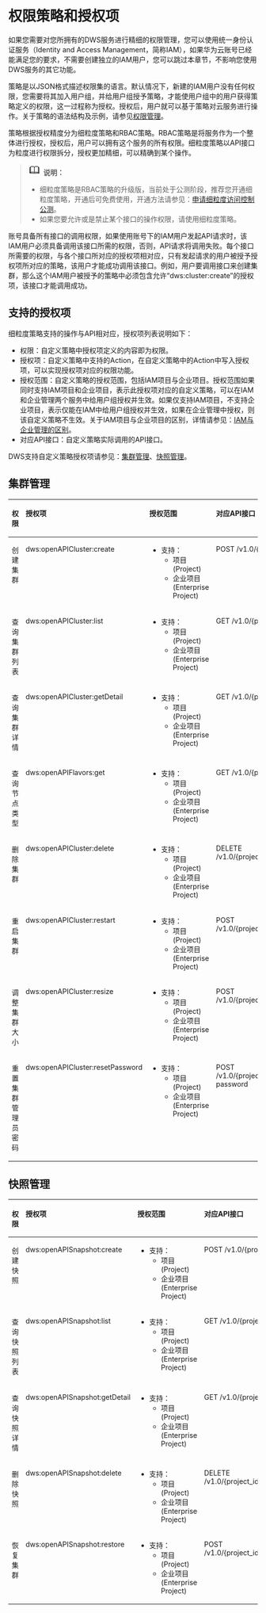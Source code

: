 # 权限策略和授权项<a name="dws_02_0056"></a>

如果您需要对您所拥有的DWS服务进行精细的权限管理，您可以使用统一身份认证服务（Identity and Access Management，简称IAM），如果华为云账号已经能满足您的要求，不需要创建独立的IAM用户，您可以跳过本章节，不影响您使用DWS服务的其它功能。

策略是以JSON格式描述权限集的语言。默认情况下，新建的IAM用户没有任何权限，您需要将其加入用户组，并给用户组授予策略，才能使用户组中的用户获得策略定义的权限，这一过程称为授权。授权后，用户就可以基于策略对云服务进行操作。关于策略的语法结构及示例，请参见[权限管理](https://support.huaweicloud.com/mgtg-dws/dws_01_0146.html)。

策略根据授权精度分为细粒度策略和RBAC策略。RBAC策略是将服务作为一个整体进行授权，授权后，用户可以拥有这个服务的所有权限。细粒度策略以API接口为粒度进行权限拆分，授权更加精细，可以精确到某个操作。

>![](public_sys-resources/icon-note.gif) **说明：**   
>-   细粒度策略是RBAC策略的升级版，当前处于公测阶段，推荐您开通细粒度策略，开通后可免费使用，开通方法请参见：[申请细粒度访问控制公测](https://support.huaweicloud.com/usermanual-iam/iam_01_019.html)。  
>-   如果您要允许或是禁止某个接口的操作权限，请使用细粒度策略。  

账号具备所有接口的调用权限，如果使用账号下的IAM用户发起API请求时，该IAM用户必须具备调用该接口所需的权限，否则，API请求将调用失败。每个接口所需要的权限，与各个接口所对应的授权项相对应，只有发起请求的用户被授予授权项所对应的策略，该用户才能成功调用该接口。例如，用户要调用接口来创建集群，那么这个IAM用户被授予的策略中必须包含允许“dws:cluster:create”的授权项，该接口才能调用成功。

## 支持的授权项<a name="section66645189352"></a>

细粒度策略支持的操作与API相对应，授权项列表说明如下：

-   权限：自定义策略中授权项定义的内容即为权限。
-   授权项：自定义策略中支持的Action，在自定义策略中的Action中写入授权项，可以实现授权项对应的权限功能。
-   授权范围：自定义策略的授权范围，包括IAM项目与企业项目。授权范围如果同时支持IAM项目和企业项目，表示此授权项对应的自定义策略，可以在IAM和企业管理两个服务中给用户组授权并生效。如果仅支持IAM项目，不支持企业项目，表示仅能在IAM中给用户组授权并生效，如果在企业管理中授权，则该自定义策略不生效。关于IAM项目与企业项目的区别，详情请参见：[IAM与企业管理的区别](https://support.huaweicloud.com/iam_faq/iam_01_0101.html)。
-   对应API接口：自定义策略实际调用的API接口。

DWS支持自定义策略授权项请参见：[集群管理](#section15829194192310)、[快照管理](#section936022411233)。

## 集群管理<a name="section15829194192310"></a>

<a name="table189053511813"></a>
<table><thead align="left"><tr id="row11911735382"><th class="cellrowborder" valign="top" width="16.57%" id="mcps1.1.5.1.1"><p id="p39117351281"><a name="p39117351281"></a><a name="p39117351281"></a>权限</p>
</th>
<th class="cellrowborder" valign="top" width="27.26%" id="mcps1.1.5.1.2"><p id="p1591535987"><a name="p1591535987"></a><a name="p1591535987"></a>授权项</p>
</th>
<th class="cellrowborder" valign="top" width="17.43%" id="mcps1.1.5.1.3"><p id="p29118351780"><a name="p29118351780"></a><a name="p29118351780"></a>授权范围</p>
</th>
<th class="cellrowborder" valign="top" width="38.74%" id="mcps1.1.5.1.4"><p id="p1818492221"><a name="p1818492221"></a><a name="p1818492221"></a>对应API接口</p>
</th>
</tr>
</thead>
<tbody><tr id="row59114351487"><td class="cellrowborder" valign="top" width="16.57%" headers="mcps1.1.5.1.1 "><p id="p0334940131712"><a name="p0334940131712"></a><a name="p0334940131712"></a>创建集群</p>
</td>
<td class="cellrowborder" valign="top" width="27.26%" headers="mcps1.1.5.1.2 "><p id="p3914356815"><a name="p3914356815"></a><a name="p3914356815"></a>dws:openAPICluster:create</p>
</td>
<td class="cellrowborder" valign="top" width="17.43%" headers="mcps1.1.5.1.3 "><a name="ul256051910917"></a><a name="ul256051910917"></a><ul id="ul256051910917"><li>支持：<a name="ul116171620113612"></a><a name="ul116171620113612"></a><ul id="ul116171620113612"><li>项目(Project)</li><li>企业项目(Enterprise Project)</li></ul>
</li></ul>
</td>
<td class="cellrowborder" valign="top" width="38.74%" headers="mcps1.1.5.1.4 "><p id="p61073263224"><a name="p61073263224"></a><a name="p61073263224"></a>POST /v1.0/{project_id}/clusters</p>
</td>
</tr>
<tr id="row1492103518816"><td class="cellrowborder" valign="top" width="16.57%" headers="mcps1.1.5.1.1 "><p id="p1034614061711"><a name="p1034614061711"></a><a name="p1034614061711"></a>查询集群列表</p>
</td>
<td class="cellrowborder" valign="top" width="27.26%" headers="mcps1.1.5.1.2 "><p id="p139213511818"><a name="p139213511818"></a><a name="p139213511818"></a>dws:openAPICluster:list</p>
</td>
<td class="cellrowborder" valign="top" width="17.43%" headers="mcps1.1.5.1.3 "><a name="ul981933134113"></a><a name="ul981933134113"></a><ul id="ul981933134113"><li>支持：<a name="ul1081913319419"></a><a name="ul1081913319419"></a><ul id="ul1081913319419"><li>项目(Project)</li><li>企业项目(Enterprise Project)</li></ul>
</li></ul>
</td>
<td class="cellrowborder" valign="top" width="38.74%" headers="mcps1.1.5.1.4 "><p id="p1910816263226"><a name="p1910816263226"></a><a name="p1910816263226"></a>GET /v1.0/{project_id}/clusters</p>
</td>
</tr>
<tr id="row109219354814"><td class="cellrowborder" valign="top" width="16.57%" headers="mcps1.1.5.1.1 "><p id="p335304091718"><a name="p335304091718"></a><a name="p335304091718"></a>查询集群详情</p>
</td>
<td class="cellrowborder" valign="top" width="27.26%" headers="mcps1.1.5.1.2 "><p id="p292635589"><a name="p292635589"></a><a name="p292635589"></a>dws:openAPICluster:getDetail</p>
</td>
<td class="cellrowborder" valign="top" width="17.43%" headers="mcps1.1.5.1.3 "><a name="ul362916134110"></a><a name="ul362916134110"></a><ul id="ul362916134110"><li>支持：<a name="ul5629106164110"></a><a name="ul5629106164110"></a><ul id="ul5629106164110"><li>项目(Project)</li><li>企业项目(Enterprise Project)</li></ul>
</li></ul>
</td>
<td class="cellrowborder" valign="top" width="38.74%" headers="mcps1.1.5.1.4 "><p id="p6108026162215"><a name="p6108026162215"></a><a name="p6108026162215"></a>GET /v1.0/{project_id}/clusters/{cluster_id}</p>
</td>
</tr>
<tr id="row49233513812"><td class="cellrowborder" valign="top" width="16.57%" headers="mcps1.1.5.1.1 "><p id="p835711401176"><a name="p835711401176"></a><a name="p835711401176"></a>查询节点类型</p>
</td>
<td class="cellrowborder" valign="top" width="27.26%" headers="mcps1.1.5.1.2 "><p id="p8926354814"><a name="p8926354814"></a><a name="p8926354814"></a>dws:openAPIFlavors:get</p>
</td>
<td class="cellrowborder" valign="top" width="17.43%" headers="mcps1.1.5.1.3 "><a name="ul1460417954116"></a><a name="ul1460417954116"></a><ul id="ul1460417954116"><li>支持：<a name="ul46043912413"></a><a name="ul46043912413"></a><ul id="ul46043912413"><li>项目(Project)</li><li>企业项目(Enterprise Project)</li></ul>
</li></ul>
</td>
<td class="cellrowborder" valign="top" width="38.74%" headers="mcps1.1.5.1.4 "><p id="p81081326132219"><a name="p81081326132219"></a><a name="p81081326132219"></a>GET /v1.0/{project_id}/node_types</p>
</td>
</tr>
<tr id="row49211357813"><td class="cellrowborder" valign="top" width="16.57%" headers="mcps1.1.5.1.1 "><p id="p93621940151710"><a name="p93621940151710"></a><a name="p93621940151710"></a>删除集群</p>
</td>
<td class="cellrowborder" valign="top" width="27.26%" headers="mcps1.1.5.1.2 "><p id="p69213355817"><a name="p69213355817"></a><a name="p69213355817"></a>dws:openAPICluster:delete</p>
</td>
<td class="cellrowborder" valign="top" width="17.43%" headers="mcps1.1.5.1.3 "><a name="ul1887181117411"></a><a name="ul1887181117411"></a><ul id="ul1887181117411"><li>支持：<a name="ul11871211194112"></a><a name="ul11871211194112"></a><ul id="ul11871211194112"><li>项目(Project)</li><li>企业项目(Enterprise Project)</li></ul>
</li></ul>
</td>
<td class="cellrowborder" valign="top" width="38.74%" headers="mcps1.1.5.1.4 "><p id="p1410872619228"><a name="p1410872619228"></a><a name="p1410872619228"></a>DELETE /v1.0/{project_id}/clusters/{cluster_id}</p>
</td>
</tr>
<tr id="row169964384916"><td class="cellrowborder" valign="top" width="16.57%" headers="mcps1.1.5.1.1 "><p id="p19322125051714"><a name="p19322125051714"></a><a name="p19322125051714"></a>重启集群</p>
</td>
<td class="cellrowborder" valign="top" width="27.26%" headers="mcps1.1.5.1.2 "><p id="p1499718381919"><a name="p1499718381919"></a><a name="p1499718381919"></a>dws:openAPICluster:restart</p>
</td>
<td class="cellrowborder" valign="top" width="17.43%" headers="mcps1.1.5.1.3 "><a name="ul14127111417412"></a><a name="ul14127111417412"></a><ul id="ul14127111417412"><li>支持：<a name="ul812721412416"></a><a name="ul812721412416"></a><ul id="ul812721412416"><li>项目(Project)</li><li>企业项目(Enterprise Project)</li></ul>
</li></ul>
</td>
<td class="cellrowborder" valign="top" width="38.74%" headers="mcps1.1.5.1.4 "><p id="p81089264222"><a name="p81089264222"></a><a name="p81089264222"></a>POST /v1.0/{project_id}/clusters/{cluster_id}/restart</p>
</td>
</tr>
<tr id="row113086818146"><td class="cellrowborder" valign="top" width="16.57%" headers="mcps1.1.5.1.1 "><p id="p0326175012171"><a name="p0326175012171"></a><a name="p0326175012171"></a>调整集群大小</p>
</td>
<td class="cellrowborder" valign="top" width="27.26%" headers="mcps1.1.5.1.2 "><p id="p13310184146"><a name="p13310184146"></a><a name="p13310184146"></a>dws:openAPICluster:resize</p>
</td>
<td class="cellrowborder" valign="top" width="17.43%" headers="mcps1.1.5.1.3 "><a name="ul57051017194116"></a><a name="ul57051017194116"></a><ul id="ul57051017194116"><li>支持：<a name="ul570571718411"></a><a name="ul570571718411"></a><ul id="ul570571718411"><li>项目(Project)</li><li>企业项目(Enterprise Project)</li></ul>
</li></ul>
</td>
<td class="cellrowborder" valign="top" width="38.74%" headers="mcps1.1.5.1.4 "><p id="p8109626182217"><a name="p8109626182217"></a><a name="p8109626182217"></a>POST /v1.0/{project_id}/clusters/{cluster_id}/resize</p>
</td>
</tr>
<tr id="row76613124145"><td class="cellrowborder" valign="top" width="16.57%" headers="mcps1.1.5.1.1 "><p id="p9332350141718"><a name="p9332350141718"></a><a name="p9332350141718"></a>重置集群管理员密码</p>
</td>
<td class="cellrowborder" valign="top" width="27.26%" headers="mcps1.1.5.1.2 "><p id="p176781218145"><a name="p176781218145"></a><a name="p176781218145"></a>dws:openAPICluster:resetPassword</p>
</td>
<td class="cellrowborder" valign="top" width="17.43%" headers="mcps1.1.5.1.3 "><a name="ul186481719114111"></a><a name="ul186481719114111"></a><ul id="ul186481719114111"><li>支持：<a name="ul16648519184116"></a><a name="ul16648519184116"></a><ul id="ul16648519184116"><li>项目(Project)</li><li>企业项目(Enterprise Project)</li></ul>
</li></ul>
</td>
<td class="cellrowborder" valign="top" width="38.74%" headers="mcps1.1.5.1.4 "><p id="p1109826152211"><a name="p1109826152211"></a><a name="p1109826152211"></a>POST /v1.0/{project_id}/clusters/{cluster_id}/reset-password</p>
</td>
</tr>
</tbody>
</table>

## 快照管理<a name="section936022411233"></a>

<a name="table03835269117"></a>
<table><thead align="left"><tr id="row16384112611116"><th class="cellrowborder" valign="top" width="16.611661166116612%" id="mcps1.1.5.1.1"><p id="p43847269119"><a name="p43847269119"></a><a name="p43847269119"></a>权限</p>
</th>
<th class="cellrowborder" valign="top" width="27.152715271527157%" id="mcps1.1.5.1.2"><p id="p93846262119"><a name="p93846262119"></a><a name="p93846262119"></a>授权项</p>
</th>
<th class="cellrowborder" valign="top" width="17.581758175817583%" id="mcps1.1.5.1.3"><p id="p638492618118"><a name="p638492618118"></a><a name="p638492618118"></a>授权范围</p>
</th>
<th class="cellrowborder" valign="top" width="38.653865386538655%" id="mcps1.1.5.1.4"><p id="p118414692419"><a name="p118414692419"></a><a name="p118414692419"></a>对应API接口</p>
</th>
</tr>
</thead>
<tbody><tr id="row13845262114"><td class="cellrowborder" valign="top" width="16.611661166116612%" headers="mcps1.1.5.1.1 "><p id="p1162520492612"><a name="p1162520492612"></a><a name="p1162520492612"></a>创建快照</p>
</td>
<td class="cellrowborder" valign="top" width="27.152715271527157%" headers="mcps1.1.5.1.2 "><p id="p1038442619115"><a name="p1038442619115"></a><a name="p1038442619115"></a>dws:openAPISnapshot:create</p>
</td>
<td class="cellrowborder" valign="top" width="17.581758175817583%" headers="mcps1.1.5.1.3 "><a name="ul118584222310"></a><a name="ul118584222310"></a><ul id="ul118584222310"><li>支持：<a name="ul18554215230"></a><a name="ul18554215230"></a><ul id="ul18554215230"><li>项目(Project)</li><li>企业项目(Enterprise Project)</li></ul>
</li></ul>
</td>
<td class="cellrowborder" valign="top" width="38.653865386538655%" headers="mcps1.1.5.1.4 "><p id="p1338452681114"><a name="p1338452681114"></a><a name="p1338452681114"></a>POST /v1.0/{project_id}/snapshots</p>
</td>
</tr>
<tr id="row113858268118"><td class="cellrowborder" valign="top" width="16.611661166116612%" headers="mcps1.1.5.1.1 "><p id="p261419395124"><a name="p261419395124"></a><a name="p261419395124"></a>查询快照列表</p>
</td>
<td class="cellrowborder" valign="top" width="27.152715271527157%" headers="mcps1.1.5.1.2 "><p id="p838512262115"><a name="p838512262115"></a><a name="p838512262115"></a>dws:openAPISnapshot:list</p>
</td>
<td class="cellrowborder" valign="top" width="17.581758175817583%" headers="mcps1.1.5.1.3 "><a name="ul1321812291415"></a><a name="ul1321812291415"></a><ul id="ul1321812291415"><li>支持：<a name="ul32181329174116"></a><a name="ul32181329174116"></a><ul id="ul32181329174116"><li>项目(Project)</li><li>企业项目(Enterprise Project)</li></ul>
</li></ul>
</td>
<td class="cellrowborder" valign="top" width="38.653865386538655%" headers="mcps1.1.5.1.4 "><p id="p738542631118"><a name="p738542631118"></a><a name="p738542631118"></a>GET /v1.0/{project_id}/snapshots</p>
</td>
</tr>
<tr id="row1638562631112"><td class="cellrowborder" valign="top" width="16.611661166116612%" headers="mcps1.1.5.1.1 "><p id="p20912153551214"><a name="p20912153551214"></a><a name="p20912153551214"></a>查询快照详情</p>
</td>
<td class="cellrowborder" valign="top" width="27.152715271527157%" headers="mcps1.1.5.1.2 "><p id="p538582621116"><a name="p538582621116"></a><a name="p538582621116"></a>dws:openAPISnapshot:getDetail</p>
</td>
<td class="cellrowborder" valign="top" width="17.581758175817583%" headers="mcps1.1.5.1.3 "><a name="ul157971313418"></a><a name="ul157971313418"></a><ul id="ul157971313418"><li>支持：<a name="ul479713164114"></a><a name="ul479713164114"></a><ul id="ul479713164114"><li>项目(Project)</li><li>企业项目(Enterprise Project)</li></ul>
</li></ul>
</td>
<td class="cellrowborder" valign="top" width="38.653865386538655%" headers="mcps1.1.5.1.4 "><p id="p133851726101117"><a name="p133851726101117"></a><a name="p133851726101117"></a>GET /v1.0/{project_id}/snapshots/{snapshot_id}</p>
</td>
</tr>
<tr id="row1338517268118"><td class="cellrowborder" valign="top" width="16.611661166116612%" headers="mcps1.1.5.1.1 "><p id="p1494103112124"><a name="p1494103112124"></a><a name="p1494103112124"></a>删除快照</p>
</td>
<td class="cellrowborder" valign="top" width="27.152715271527157%" headers="mcps1.1.5.1.2 "><p id="p3385426111110"><a name="p3385426111110"></a><a name="p3385426111110"></a>dws:openAPISnapshot:delete</p>
</td>
<td class="cellrowborder" valign="top" width="17.581758175817583%" headers="mcps1.1.5.1.3 "><a name="ul1292893312412"></a><a name="ul1292893312412"></a><ul id="ul1292893312412"><li>支持：<a name="ul7928123318416"></a><a name="ul7928123318416"></a><ul id="ul7928123318416"><li>项目(Project)</li><li>企业项目(Enterprise Project)</li></ul>
</li></ul>
</td>
<td class="cellrowborder" valign="top" width="38.653865386538655%" headers="mcps1.1.5.1.4 "><p id="p53850263116"><a name="p53850263116"></a><a name="p53850263116"></a>DELETE /v1.0/{project_id}/snapshots/{snapshot_id}</p>
</td>
</tr>
<tr id="row4385202614112"><td class="cellrowborder" valign="top" width="16.611661166116612%" headers="mcps1.1.5.1.1 "><p id="p144271353152713"><a name="p144271353152713"></a><a name="p144271353152713"></a>恢复集群</p>
</td>
<td class="cellrowborder" valign="top" width="27.152715271527157%" headers="mcps1.1.5.1.2 "><p id="p238511265115"><a name="p238511265115"></a><a name="p238511265115"></a>dws:openAPISnapshot:restore</p>
</td>
<td class="cellrowborder" valign="top" width="17.581758175817583%" headers="mcps1.1.5.1.3 "><a name="ul157081736144113"></a><a name="ul157081736144113"></a><ul id="ul157081736144113"><li>支持：<a name="ul127081736134113"></a><a name="ul127081736134113"></a><ul id="ul127081736134113"><li>项目(Project)</li><li>企业项目(Enterprise Project)</li></ul>
</li></ul>
</td>
<td class="cellrowborder" valign="top" width="38.653865386538655%" headers="mcps1.1.5.1.4 "><p id="p1638552611110"><a name="p1638552611110"></a><a name="p1638552611110"></a>POST /v1.0/{project_id}/snapshots/{snapshot_id}/actions</p>
</td>
</tr>
</tbody>
</table>

